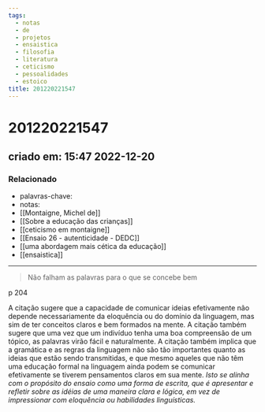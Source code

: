```yaml
---
tags:
  - notas
  - de
  - projetos
  - ensaistica
  - filosofia
  - literatura
  - ceticismo
  - pessoalidades
  - estoico
title: 201220221547
---
```


# 201220221547

## criado em: 15:47 2022-12-20

### Relacionado

- palavras-chave: 
- notas: 
- [[Montaigne, Michel de]]
- [[Sobre a educação das crianças]]
- [[ceticismo em montaigne]]
- [[Ensaio 26 - autenticidade - DEDC]]
- [[uma abordagem mais cética da educação]]
- [[ensaistica]]
---

>Não falham as palavras para o que se concebe bem

p 204

A citação sugere que a capacidade de comunicar ideias efetivamente não depende necessariamente da eloquência ou do domínio da linguagem, mas sim de ter conceitos claros e bem formados na mente. A citação também sugere que uma vez que um indivíduo tenha uma boa compreensão de um tópico, as palavras virão fácil e naturalmente. A citação também implica que a gramática e as regras da linguagem não são tão importantes quanto as ideias que estão sendo transmitidas, e que mesmo aqueles que não têm uma educação formal na linguagem ainda podem se comunicar efetivamente se tiverem pensamentos claros em sua mente. *Isto se alinha com o propósito do ensaio como uma forma de escrita, que é apresentar e refletir sobre as idéias de uma maneira clara e lógica, em vez de impressionar com eloquência ou habilidades linguísticas.*
